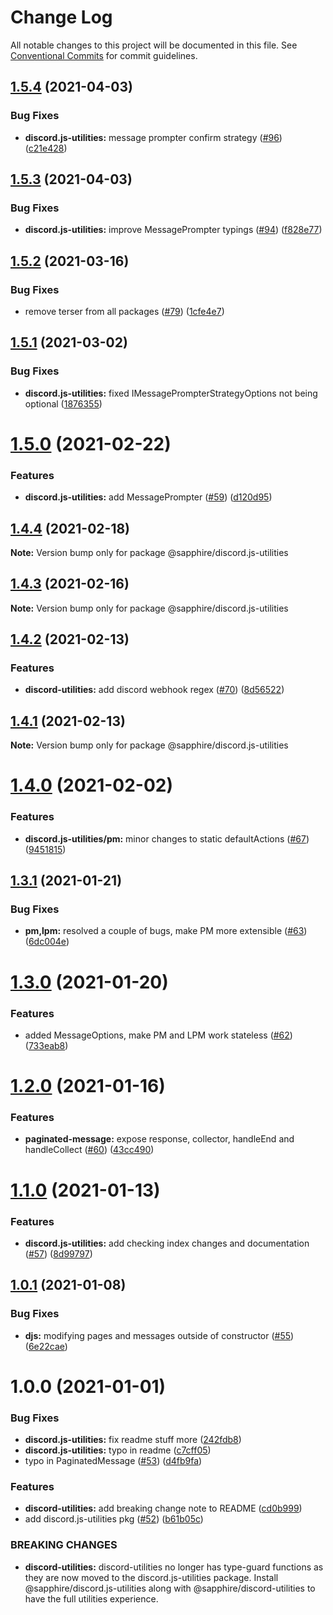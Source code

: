 # Change Log

All notable changes to this project will be documented in this file.
See [Conventional Commits](https://conventionalcommits.org) for commit guidelines.

## [1.5.4](https://github.com/sapphire-community/utilities/compare/@sapphire/discord.js-utilities@1.5.3...@sapphire/discord.js-utilities@1.5.4) (2021-04-03)

### Bug Fixes

-   **discord.js-utilities:** message prompter confirm strategy ([#96](https://github.com/sapphire-community/utilities/issues/96)) ([c21e428](https://github.com/sapphire-community/utilities/commit/c21e42856f8f32fc1b56771a78b0356a08679086))

## [1.5.3](https://github.com/sapphire-community/utilities/compare/@sapphire/discord.js-utilities@1.5.2...@sapphire/discord.js-utilities@1.5.3) (2021-04-03)

### Bug Fixes

-   **discord.js-utilities:** improve MessagePrompter typings ([#94](https://github.com/sapphire-community/utilities/issues/94)) ([f828e77](https://github.com/sapphire-community/utilities/commit/f828e7721074d182b12c7d302f1720093e7374da))

## [1.5.2](https://github.com/sapphire-community/utilities/compare/@sapphire/discord.js-utilities@1.5.1...@sapphire/discord.js-utilities@1.5.2) (2021-03-16)

### Bug Fixes

-   remove terser from all packages ([#79](https://github.com/sapphire-community/utilities/issues/79)) ([1cfe4e7](https://github.com/sapphire-community/utilities/commit/1cfe4e7c804e62c142495686d2b83b81d0026c02))

## [1.5.1](https://github.com/sapphire-community/utilities/compare/@sapphire/discord.js-utilities@1.5.0...@sapphire/discord.js-utilities@1.5.1) (2021-03-02)

### Bug Fixes

-   **discord.js-utilities:** fixed IMessagePrompterStrategyOptions not being optional ([1876355](https://github.com/sapphire-community/utilities/commit/1876355f51177fee64281c052bdca51228073566))

# [1.5.0](https://github.com/sapphire-community/utilities/compare/@sapphire/discord.js-utilities@1.4.4...@sapphire/discord.js-utilities@1.5.0) (2021-02-22)

### Features

-   **discord.js-utilities:** add MessagePrompter ([#59](https://github.com/sapphire-community/utilities/issues/59)) ([d120d95](https://github.com/sapphire-community/utilities/commit/d120d950869b8a712e54221efe28d783443bd194))

## [1.4.4](https://github.com/sapphire-community/utilities/compare/@sapphire/discord.js-utilities@1.4.3...@sapphire/discord.js-utilities@1.4.4) (2021-02-18)

**Note:** Version bump only for package @sapphire/discord.js-utilities

## [1.4.3](https://github.com/sapphire-community/utilities/compare/@sapphire/discord.js-utilities@1.4.2...@sapphire/discord.js-utilities@1.4.3) (2021-02-16)

**Note:** Version bump only for package @sapphire/discord.js-utilities

## [1.4.2](https://github.com/sapphire-community/utilities/compare/@sapphire/discord.js-utilities@1.4.1...@sapphire/discord.js-utilities@1.4.2) (2021-02-13)

### Features

-   **discord-utilities:** add discord webhook regex ([#70](https://github.com/sapphire-community/utilities/issues/70)) ([8d56522](https://github.com/sapphire-community/utilities/commit/8d565228f0edf8b38846e1394056c2db122eb6cf))

## [1.4.1](https://github.com/sapphire-community/utilities/compare/@sapphire/discord.js-utilities@1.4.0...@sapphire/discord.js-utilities@1.4.1) (2021-02-13)

**Note:** Version bump only for package @sapphire/discord.js-utilities

# [1.4.0](https://github.com/sapphire-community/utilities/compare/@sapphire/discord.js-utilities@1.3.1...@sapphire/discord.js-utilities@1.4.0) (2021-02-02)

### Features

-   **discord.js-utilities/pm:** minor changes to static defaultActions ([#67](https://github.com/sapphire-community/utilities/issues/67)) ([9451815](https://github.com/sapphire-community/utilities/commit/94518157b4e7ea2f7b35836f0bfe219d4900cb54))

## [1.3.1](https://github.com/sapphire-community/utilities/compare/@sapphire/discord.js-utilities@1.3.0...@sapphire/discord.js-utilities@1.3.1) (2021-01-21)

### Bug Fixes

-   **pm,lpm:** resolved a couple of bugs, make PM more extensible ([#63](https://github.com/sapphire-community/utilities/issues/63)) ([6dc004e](https://github.com/sapphire-community/utilities/commit/6dc004ef22cc069ee831e09293bc560646bf21ec))

# [1.3.0](https://github.com/sapphire-community/utilities/compare/@sapphire/discord.js-utilities@1.2.0...@sapphire/discord.js-utilities@1.3.0) (2021-01-20)

### Features

-   added MessageOptions, make PM and LPM work stateless ([#62](https://github.com/sapphire-community/utilities/issues/62)) ([733eab8](https://github.com/sapphire-community/utilities/commit/733eab81e5db4aaf7e70aa48b31ae87a3370cc56))

# [1.2.0](https://github.com/sapphire-community/utilities/compare/@sapphire/discord.js-utilities@1.1.0...@sapphire/discord.js-utilities@1.2.0) (2021-01-16)

### Features

-   **paginated-message:** expose response, collector, handleEnd and handleCollect ([#60](https://github.com/sapphire-community/utilities/issues/60)) ([43cc490](https://github.com/sapphire-community/utilities/commit/43cc49030efe3fde5c55a4b7dbd98927c3721687))

# [1.1.0](https://github.com/sapphire-community/utilities/compare/@sapphire/discord.js-utilities@1.0.1...@sapphire/discord.js-utilities@1.1.0) (2021-01-13)

### Features

-   **discord.js-utilities:** add checking index changes and documentation ([#57](https://github.com/sapphire-community/utilities/issues/57)) ([8d99797](https://github.com/sapphire-community/utilities/commit/8d99797968af72fa02958d80eebcfc92a1cb3c2d))

## [1.0.1](https://github.com/sapphire-community/utilities/compare/@sapphire/discord.js-utilities@1.0.0...@sapphire/discord.js-utilities@1.0.1) (2021-01-08)

### Bug Fixes

-   **djs:** modifying pages and messages outside of constructor ([#55](https://github.com/sapphire-community/utilities/issues/55)) ([6e22cae](https://github.com/sapphire-community/utilities/commit/6e22cae7cc6d12242742b399ca584989931550ef))

# 1.0.0 (2021-01-01)

### Bug Fixes

-   **discord.js-utilities:** fix readme stuff more ([242fdb8](https://github.com/sapphire-community/utilities/commit/242fdb8cd0387c5c6e207b6ec42be67faa838f43))
-   **discord.js-utilities:** typo in readme ([c7cff05](https://github.com/sapphire-community/utilities/commit/c7cff058ebae29fba309cd84af91ac15df36d71f))
-   typo in PaginatedMessage ([#53](https://github.com/sapphire-community/utilities/issues/53)) ([d4fb9fa](https://github.com/sapphire-community/utilities/commit/d4fb9fa609363e323f59931f11597a69d2434335))

### Features

-   **discord-utilities:** add breaking change note to README ([cd0b999](https://github.com/sapphire-community/utilities/commit/cd0b999bc810abbee73ccec601ef3fd35f4e5cb5))
-   add discord.js-utilities pkg ([#52](https://github.com/sapphire-community/utilities/issues/52)) ([b61b05c](https://github.com/sapphire-community/utilities/commit/b61b05c148ea1d4aa28f4cccd27472e1dccf7702))

### BREAKING CHANGES

-   **discord-utilities:** discord-utilities no longer has type-guard functions as they are now moved to the
    discord.js-utilities package. Install @sapphire/discord.js-utilities along with
    @sapphire/discord-utilities to have the full utilities experience.
